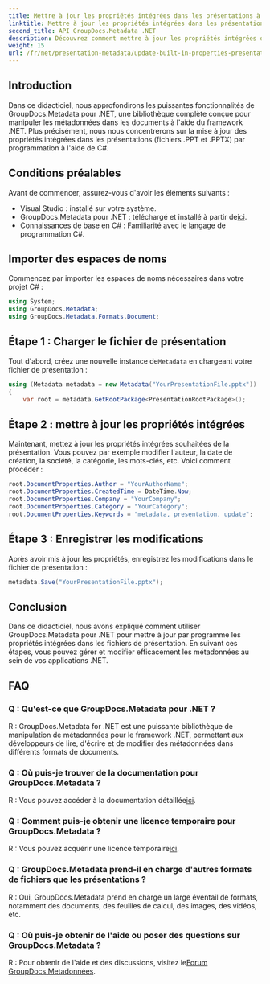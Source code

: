 ```yaml
---
title: Mettre à jour les propriétés intégrées dans les présentations à l'aide de .NET
linktitle: Mettre à jour les propriétés intégrées dans les présentations à l'aide de .NET
second_title: API GroupDocs.Metadata .NET
description: Découvrez comment mettre à jour les propriétés intégrées dans les présentations à l'aide de .NET avec GroupDocs.Metadata, une bibliothèque polyvalente de manipulation de métadonnées.
weight: 15
url: /fr/net/presentation-metadata/update-built-in-properties-presentations/
---
```

## Introduction
Dans ce didacticiel, nous approfondirons les puissantes fonctionnalités de GroupDocs.Metadata pour .NET, une bibliothèque complète conçue pour manipuler les métadonnées dans les documents à l'aide du framework .NET. Plus précisément, nous nous concentrerons sur la mise à jour des propriétés intégrées dans les présentations (fichiers .PPT et .PPTX) par programmation à l'aide de C#.
## Conditions préalables
Avant de commencer, assurez-vous d'avoir les éléments suivants :
- Visual Studio : installé sur votre système.
-  GroupDocs.Metadata pour .NET : téléchargé et installé à partir de[ici](https://releases.groupdocs.com/metadata/net/).
- Connaissances de base en C# : Familiarité avec le langage de programmation C#.

## Importer des espaces de noms
Commencez par importer les espaces de noms nécessaires dans votre projet C# :
```csharp
using System;
using GroupDocs.Metadata;
using GroupDocs.Metadata.Formats.Document;
```
## Étape 1 : Charger le fichier de présentation
 Tout d'abord, créez une nouvelle instance de`Metadata` en chargeant votre fichier de présentation :
```csharp
using (Metadata metadata = new Metadata("YourPresentationFile.pptx"))
{
    var root = metadata.GetRootPackage<PresentationRootPackage>();
```
## Étape 2 : mettre à jour les propriétés intégrées
Maintenant, mettez à jour les propriétés intégrées souhaitées de la présentation. Vous pouvez par exemple modifier l'auteur, la date de création, la société, la catégorie, les mots-clés, etc. Voici comment procéder :
```csharp
root.DocumentProperties.Author = "YourAuthorName";
root.DocumentProperties.CreatedTime = DateTime.Now;
root.DocumentProperties.Company = "YourCompany";
root.DocumentProperties.Category = "YourCategory";
root.DocumentProperties.Keywords = "metadata, presentation, update";
```
## Étape 3 : Enregistrer les modifications
Après avoir mis à jour les propriétés, enregistrez les modifications dans le fichier de présentation :
```csharp
metadata.Save("YourPresentationFile.pptx");
```

## Conclusion
Dans ce didacticiel, nous avons expliqué comment utiliser GroupDocs.Metadata pour .NET pour mettre à jour par programme les propriétés intégrées dans les fichiers de présentation. En suivant ces étapes, vous pouvez gérer et modifier efficacement les métadonnées au sein de vos applications .NET.

## FAQ
### Q : Qu'est-ce que GroupDocs.Metadata pour .NET ?
R : GroupDocs.Metadata for .NET est une puissante bibliothèque de manipulation de métadonnées pour le framework .NET, permettant aux développeurs de lire, d'écrire et de modifier des métadonnées dans différents formats de documents.
### Q : Où puis-je trouver de la documentation pour GroupDocs.Metadata ?
 R : Vous pouvez accéder à la documentation détaillée[ici](https://tutorials.groupdocs.com/metadata/net/).
### Q : Comment puis-je obtenir une licence temporaire pour GroupDocs.Metadata ?
 R : Vous pouvez acquérir une licence temporaire[ici](https://purchase.groupdocs.com/temporary-license/).
### Q : GroupDocs.Metadata prend-il en charge d'autres formats de fichiers que les présentations ?
R : Oui, GroupDocs.Metadata prend en charge un large éventail de formats, notamment des documents, des feuilles de calcul, des images, des vidéos, etc.
### Q : Où puis-je obtenir de l'aide ou poser des questions sur GroupDocs.Metadata ?
 R : Pour obtenir de l'aide et des discussions, visitez le[Forum GroupDocs.Metadonnées](https://forum.groupdocs.com/c/metadata/14).